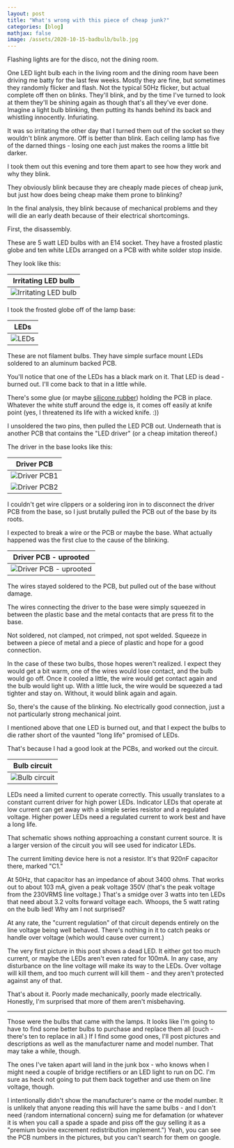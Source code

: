 ```yaml
---
layout: post
title: "What's wrong with this piece of cheap junk?"
categories: [blog]
mathjax: false
image: /assets/2020-10-15-badbulb/bulb.jpg
---
```

Flashing lights are for the disco, not the dining room.

One LED light bulb each in the living room and the dining room have been driving me batty for the last few weeks.  Mostly they are fine, but sometimes they randomly flicker and flash.  Not the typical 50Hz flicker, but actual complete off then on blinks.  They'll blink, and by the time I've turned to look at them they'll be shining again as though that's all they've ever done.  Imagine a light bulb blinking, then putting its hands behind its back and whistling innocently.  Infuriating.

It was so irritating the other day that I turned them out of the socket so they wouldn't blink anymore.  Off is better than blink.  Each ceiling lamp has five of the darned things - losing one each just makes the rooms a little bit darker.

I took them out this evening and tore them apart to see how they work and why they blink.

They obviously blink because they are cheaply made pieces of cheap junk, but just how does being cheap make them prone to blinking?

In the final analysis, they blink because of mechanical problems and they will die an early death because of their electrical shortcomings.

First, the disassembly.

These are 5 watt LED bulbs with an E14 socket.  They have a frosted plastic globe and ten white LEDs arranged on a PCB with white solder stop inside. 

They look like this:

|Irritating LED bulb|
|--------------------------------------------------|
|![Irritating LED bulb](/assets/2020-10-15-badbulb/bulb.jpg)|

I took the frosted globe off of the lamp base:

|LEDs|
|--------------------------------------------------|
|![LEDs](/assets/2020-10-15-badbulb/deadled.jpg)|

These are not filament bulbs.  They have simple surface mount LEDs soldered to an aluminum backed PCB.

You'll notice that one of the LEDs has a black mark on it.  That LED is dead - burned out.  I'll come back to that in a little while.

There's some glue (or maybe [silicone rubber](https://en.wikipedia.org/wiki/Silicone_rubber)) holding the PCB in place.  Whatever the white stuff around the edge is, it comes off easily at knife point (yes, I threatened its life with a wicked knife.  :))

I unsoldered the two pins, then pulled the LED PCB out.  Underneath that is another PCB that contains the "LED driver" (or a cheap imitation thereof.)

The driver in the base looks like this:

|Driver PCB|
|--------------------------------------------------|
|![Driver PCB1](/assets/2020-10-15-badbulb/pcb1.jpg)|
|![Driver PCB2](/assets/2020-10-15-badbulb/pcb2.jpg)|

I couldn't get wire clippers or a soldering iron in to disconnect the driver PCB from the base, so I just brutally pulled the PCB out of the base by its roots.

I expected to break a wire or the PCB or maybe the base.  What actually happened was the first clue to the cause of the blinking.

|Driver PCB - uprooted|
|--------------------------------------------------|
|![Driver PCB - uprooted](/assets/2020-10-15-badbulb/pcb3.jpg)|

The wires stayed soldered to the PCB, but pulled out of the base without damage.

The wires connecting the driver to the base were simply squeezed in between the plastic base and the metal contacts that are press fit to the base.

Not soldered, not clamped, not crimped, not spot welded.  Squeeze in between a piece of metal and a piece of plastic and hope for a good connection.

In the case of these two bulbs, those hopes weren't realized.  I expect they would get a bit warm, one of the wires would lose contact, and the bulb would go off.  Once it cooled a little, the wire would get contact again and the bulb would light up.  With a little luck, the wire would be squeezed a tad tighter and stay on.  Without, it would blink again and again.

So, there's the cause of the blinking.  No electrically good connection, just a not particularly strong mechanical joint.

I mentioned above that one LED is burned out, and that I expect the bulbs to die rather short of the vaunted "long life" promised of LEDs.

That's because I had a good look at the PCBs, and worked out the circuit.

|Bulb circuit|
|--------------------------------------------------|
|![Bulb circuit](/assets/2020-10-15-badbulb/schematic.png)|

LEDs need a limited current to operate correctly.  This usually translates to a constant current driver for high power LEDs.  Indicator LEDs that operate at low current can get away with a simple series resistor and a regulated voltage.  Higher power LEDs need a regulated current to work best and have a long life.

That schematic shows nothing approaching a constant current source.  It is a larger version of the circuit you will see used for indicator LEDs.

The current limiting device here is not a resistor.  It's that 920nF capacitor there, marked "C1."

At 50Hz, that capacitor has an impedance of about 3400 ohms.  That works out to about 103 mA, given a peak voltage 350V (that's the peak voltage from the 230VRMS line voltage.) That's a smidge over 3 watts into ten LEDs that need about 3.2 volts forward voltage each. Whoops, the 5 watt rating on the bulb lied!  Why am I not surprised?

At any rate, the "current regulation" of that circuit depends entirely on the line voltage being well behaved.  There's nothing in it to catch peaks or handle over voltage (which would cause over current.)

The very first picture in this post shows a dead LED.  It either got too much current, or maybe the LEDs aren't even rated for 100mA.  In any case, any disturbance on the line voltage will make its way to the LEDs.  Over voltage will kill them, and too much current will kill them - and they aren't protected against any of that.

That's about it.  Poorly made mechanically, poorly made electrically.  Honestly, I'm surprised that more of them aren't misbehaving.

-----

Those were the bulbs that came with the lamps.  It looks like I'm going to have to find some better bulbs to purchase and replace them all (ouch - there's ten to replace in all.)  If I find some good ones, I'll post pictures and descriptions as well as the manufacturer name and model number.  That may take a while, though.

The ones I've taken apart will land in the junk box - who knows when I might need a couple of bridge rectifiers or an LED light to run on DC.  I'm sure as heck not going to put them back together and use them on line voltage, though.

I intentionally didn't show the manufacturer's name or the model number.  It is unlikely that anyone reading this will have the same bulbs - and I don't need {random international concern} suing me for defamation (or whatever it is when you call a spade a spade and piss off the guy selling it as a "premium bovine excrement redistribution implement.")  Yeah, you can see the PCB numbers in the pictures, but you can't search for them on google.


